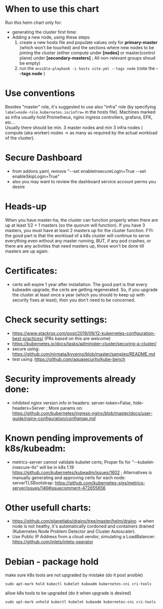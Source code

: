 # When to use this chart
Run this helm chart only for:
- generating the cluster first time:
- Adding a new node, using these steps:
  1. create a new hosts file and populate values only for **primary-master** (which won't be touched) and the sections where new nodes to be joining the cluster
  (either compute under **[nodes]** or master(control plane) under **[secondary-masters]** ; All non-relevant groups shoud be empty)
  2. run the `ansible-playbook -i hosts site.yml --tags node` (note the **--tags node** )

# Use conventions
Besides "master" role, it's suggested to use also "infra" role (by specifying `label=node-role.kubernetes.io/infra=` in the hosts file).
Machines marked as infra usually hold Prometheus, nginx ingress controllers, grafana, EFK, etc...  
Usually there should be min. 3 master nodes and min 3 infra nodes ( compute (aka worker) nodes -> as many as required by the actual workload of the cluster).

# Secure Dashboard
- from addons.yaml, remove "--set enableInsecureLogin=True --set enableSkipLogin=True"
- also you may want to review the dashboard service account perms you desire  

# Heads-up
When you have master-ha, the cluster can function properly when there are up at least 1/2 + 1 masters (so the quorum will function). If you have 3 masters, you must have at least 2 masters up for the cluster function.
FYI: the good part is that the workload of a k8s cluster will continue to serve everything even without any master running, BUT, if any pod crashes, or there are any activities that need masters up, those won't be done till masters are up again.

# Certificates:
- certs will expire 1 year after installation. The good part is that every kubeadm upgrade, the certs are getting regenerated. 
So, if you upgrade the cluster at least once a year (which you should to keep up with security fixes at least), then you don't need to be concerned.

# Check security settings:
- https://www.stackrox.com/post/2019/09/12-kubernetes-configuration-best-practices/ (PRs based on this are welcome)
- https://kubernetes.io/docs/tasks/administer-cluster/securing-a-cluster/
- secure using: https://github.com/nirmata/kyverno/blob/master/samples/README.md
- test using: https://github.com/aquasecurity/kube-bench

# Security improvements already done:
- inhibited nginx version info in headers: server-token=False, hide-headers=Server ; More params on: https://github.com/kubernetes/ingress-nginx/blob/master/docs/user-guide/nginx-configuration/configmap.md

# Known pending improvements of k8s/kubeadm:
- metrics-server cannot validate kubelet certs; Proper fix for "--kubelet-insecure-tls" will be in k8s 1.19 https://github.com/kubernetes/kubeadm/issues/1602 ; Alternatives is manually generating and approving certs for each node: serverTLSBootstrap: https://github.com/kubernetes-sigs/metrics-server/issues/146#issuecomment-472655656


# Other usefull charts:
- https://github.com/planetlabs/draino/tree/master/helm/draino -> when node is not heathy, it's automatically cordoned and containers drained (Kubernetes Node Problem Detector and Cluster Autoscaler).
- Use Public IP Address from a cloud vendor, simulating a LoadBalancer: https://github.com/inlets/inlets-operator

# Debian - package hold
make sure k8s tools are not upgraded by mistake (do it post ansible)
```
sudo apt-mark hold kubectl kubelet kubeadm kubernetes-cni cri-tools
```
allow k8s tools to be upgraded (do it when upgrade is desired)
```
sudo apt-mark unhold kubectl kubelet kubeadm kubernetes-cni cri-tools
```

